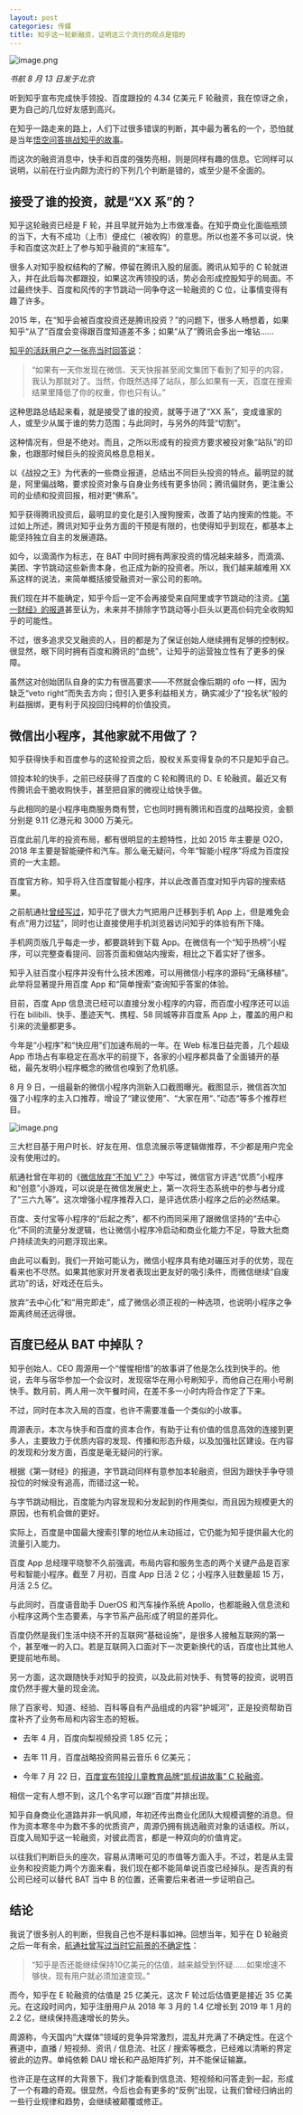 ```yaml
---
layout: post
categories: 传媒
title: 知乎这一轮新融资，证明这三个流行的观点是错的
---
```


![image.png]( /img/2019/09/zhihu-baidu-kuaishou-mosaic.jpg)

*书航 8 月 13 日发于北京*

听到知乎宣布完成快手领投、百度跟投的 4.34 亿美元 F 轮融资，我在惊讶之余，更为自己的几位好友感到高兴。

在知乎一路走来的路上，人们下过很多错误的判断，其中最为著名的一个，恐怕就是当年[悟空问答挑战知乎的故事](http://mp.weixin.qq.com/s?__biz=MjM5Mjg1ODIxMQ==&mid=2650659965&idx=1&sn=3cf21ebbe7b4b489ad048cf5e050eb03&chksm=be96957189e11c677393b4a1de59f52d2efa38481b9814ad918fb01f8e0080c22e2de522af33&scene=21#wechat_redirect)。

而这次的融资消息中，快手和百度的强势亮相，则是同样有趣的信息。它同样可以说明，以前在行业内颇为流行的下列几个判断是错的，或至少是不全面的。

## 接受了谁的投资，就是“XX 系”的？

知乎这轮融资已经是 F 轮，并且早就开始为上市做准备。在知乎商业化面临瓶颈的当下，大有不成功（上市）便成仁（被收购）的意思。所以也差不多可以说，快手和百度这次赶上了参与知乎融资的“末班车”。

很多人对知乎股权结构的了解，停留在腾讯入股的层面。腾讯从知乎的 C 轮就进入，并在此后每次都跟投，如果这次再领投的话，势必会形成控股知乎的局面。不过最终快手、百度和风传的字节跳动一同争夺这一轮融资的 C 位，让事情变得有趣了许多。

2015 年，在“知乎会被百度投资还是腾讯投资？”的问题下，很多人畅想着，如果知乎“从了”百度会变得跟百度知道差不多；如果“从了”腾讯会多出一堆钻……

[知乎的活跃用户之一张亮当时回答说](https://www.zhihu.com/question/37136729/answer/70735000)：

> “如果有一天你发现在微信、天天快报甚至阅文集团下看到了知乎的内容，我认为那就对了。当然，你既然选择了站队，那么如果有一天，百度在搜索结果里降低了你的权重，你也只有认。”

这种思路总结起来看，就是接受了谁的投资，就等于进了“XX 系”，变成谁家的人，或至少从属于谁的势力范围；与此同时，与另外的阵营“切割”。

这种情况有，但是不绝对。而且，之所以形成有的投资方要求被投对象“站队”的印象，也跟那时候巨头的投资风格息息相关。

以《战投之王》为代表的一些商业报道，总结出不同巨头投资的特点。最明显的就是，阿里偏战略，要求投资对象与自身业务线有更多协同；腾讯偏财务，更注重公司的业绩和投资回报，相对更“佛系”。

知乎获得腾讯投资后，最明显的变化是引入搜狗搜索，改善了站内搜索的性能。不过如上所述，腾讯对知乎业务方面的干预是有限的，也使得知乎到现在，都基本上能坚持独立自主的发展道路。

如今，以滴滴作为标志，在 BAT 中同时拥有两家投资的情况越来越多，而滴滴、美团、字节跳动这些新贵本身，也正成为新的投资者。所以，我们越来越难用 XX 系这样的说法，来简单概括接受融资对一家公司的影响。

我们现在并不能确定，知乎今后一定不会再接受来自阿里或字节跳动的注资。[《第一财经》的报道](https://www.yicai.com/news/100292979.html)甚至认为，未来并不排除字节跳动等小巨头以更高价码完全收购知乎的可能性。

不过，很多追求交叉融资的人，目的都是为了保证创始人继续拥有足够的控制权。很显然，眼下同时拥有百度和腾讯的“血统”，让知乎的运营独立性有了更多的保障。

虽然这对创始团队自身的实力有很高要求——不然就会像后期的 ofo 一样，因为缺乏“veto right”而失去方向；但引入更多利益相关方，确实减少了“投名状”般的利益捆绑，更有利于风投回归纯粹的价值投资。

## 微信出小程序，其他家就不用做了？

知乎获得快手和百度参与的这轮投资之后，股权关系变得复杂的不只是知乎自己。

领投本轮的快手，之前已经获得了百度的 C 轮和腾讯的 D、E 轮融资。最近又有传腾讯会干脆收购快手，甚至把自家的微视让给快手做。

与此相同的是小程序电商服务商有赞，它也同时拥有腾讯和百度的战略投资，金额分别是 9.11 亿港元和 3000 万美元。

百度此前几年的投资布局，都有很明显的主题特性，比如 2015 年主要是 O2O，2018 年主要是智能硬件和汽车。那么毫无疑问，今年“智能小程序”将成为百度投资的一大主题。

百度官方称，知乎将入住百度智能小程序，并以此改善百度对知乎内容的搜索结果。

之前航通社[曾经写过](http://mp.weixin.qq.com/s?__biz=MjM5Mjg1ODIxMQ==&mid=2650659693&idx=1&sn=43bddf2ba29e9768100602af0729ccc6&chksm=be96926189e11b77e7afc464158acd3a37258537b3c68730f0c88e233c7def7482b1b0b0a51a&scene=21#wechat_redirect)，知乎花了很大力气把用户迁移到手机 App 上，但是难免会有点“用力过猛”，同时也让直接使用手机浏览器访问知乎的体验有所下降。

手机网页版几乎每走一步，都要跳转到下载 App。在微信有一个“知乎热榜”小程序，可以完整查看提问、回答页面和做站内搜索，相比之下着实好了很多。

知乎入驻百度小程序并没有什么技术困难，可以用微信小程序的源码“无痛移植”。此举将显著提升用百度 App 和“简单搜索”查询知乎答案的体验。

目前，百度 App 信息流已经可以直接分发小程序的内容，而百度小程序还可以运行在 bilibili、快手、墨迹天气、携程、58 同城等非百度系 App 上，覆盖的用户和引来的流量都更多。

今年是“小程序”和“快应用”们加速布局的一年。在 Web 标准日益完善，几个超级 App 市场占有率稳定在高水平的前提下，各家的小程序都具备了全面铺开的基础，最先发明小程序概念的微信也嗅到了危机感。

8 月 9 日，一组最新的微信小程序内测新入口截图曝光。截图显示，微信首次加强了小程序的主入口推荐，增设了“建议使用”、“大家在用“、”动态“等多个推荐栏目。

![image.png]( /img/2019/09/wechat-mini-programs-discover.jpg)

三大栏目基于用户时长、好友在用、信息流展示等逻辑做推荐，不少都是用户完全没有使用过的。

航通社曾在年初的《[微信放弃“不加 V”？](http://mp.weixin.qq.com/s?__biz=MjM5Mjg1ODIxMQ==&mid=2650660205&idx=1&sn=1b8c3bcbdd973dc3c95985a9448912a5&chksm=be96946189e11d7799f19cf4f5d77858ae66acc50103eb37430a8012535a2f33dfb8d950c248&scene=21#wechat_redirect)》中写过，微信官方评选“优质”小程序和“创意”小游戏，可以说是在微信发展史上，第一次将生态系统中的参与者分成了“三六九等”。这次增强小程序推荐入口，是评选优质小程序之后的必然结果。

百度、支付宝等小程序的“后起之秀”，都不约而同采用了跟微信坚持的“去中心化”不同的流量分发逻辑，也让微信小程序冷启动和商业化能力不足，导致大批商户持续流失的问题浮现出来。

由此可以看到，我们一开始可能认为，微信小程序具有绝对碾压对手的优势，现在看来也不尽然。如果其他家对开发者表现出更友好的吸引条件，而微信继续“自废武功”的话，好戏还在后头。

放弃“去中心化”和“用完即走”，成了微信必须正视的一种选项，也说明小程序之争距离终局还远得很。

## 百度已经从 BAT 中掉队？

知乎创始人、CEO 周源用一个“惺惺相惜”的故事讲了他是怎么找到快手的。他说，去年与宿华参加一个会议时，发现宿华在用小号刷知乎，而他自己在用小号刷快手。数月前，两人用一次午餐时间，在差不多一小时内将合作定了下来。

不过，同时在本次入局的百度，也许不需要准备一个类似的小故事。

周源表示，本次与快手和百度的资本合作，有助于让有价值的信息高效的连接到更多人，主要致力于优质内容的发现、传播和形态升级，以及加强社区建设。在内容的发现和分发方面，百度是毫无疑问的行家。

根据《第一财经》的报道，字节跳动同样有意参加本轮融资，但因为跟快手争夺领投位的时候没有追高，而错过这一轮。

与字节跳动相比，百度能为内容发现和分发起到的作用类似，而且因为规模更大的原因，也有机会做的更好。

实际上，百度是中国最大搜索引擎的地位从未动摇过，它仍能为知乎提供最大化的流量引入能力。

百度 App 总经理平晓黎不久前强调，布局内容和服务生态的两个关键产品是百家号和智能小程序。截至 7 月初，百度 App 日活 2 亿；小程序入驻数量超 15 万，月活 2.5 亿。

与此同时，百度语音助手 DuerOS 和汽车操作系统 Apollo，也都能融入信息流和小程序这两个生态要素，与字节系产品形成了明显的差异化。

百度仍然是我们生活中绕不开的互联网“基础设施”，是很多人接触互联网的第一个，甚至唯一的入口。若是互联网入口面对下一次更新换代的话，百度也比其他人更提前地布局。

另一方面，这次跟随快手对知乎的投资，以及此前对快手、有赞等的投资，说明百度仍然手握大量的现金流。

除了百家号、知道、经验、百科等自有产品组成的内容“护城河”，正是投资帮助百度补齐了业务布局和内容生态的短板。

- 去年 4 月，百度向梨视频投资 1.85 亿元；

- 去年 11 月，百度战略投资网易云音乐 6 亿美元；

- 今年 7 月 22 日，[百度宣布领投儿童教育品牌“凯叔讲故事” C 轮融资](https://mp.weixin.qq.com/s/PPZNwstG7C1GHi8egPoN-Q)。

相信一定有人想不到，这几个名字可以跟“百度”并排出现。

知乎自身商业化道路并非一帆风顺，年初还传出商业化团队大规模调整的消息。但作为资本寒冬中为数不多的优质资产，周源仍拥有挑选融资对象的话语权。所以，百度入局知乎这一轮融资，对彼此而言，都是一种双向的价值肯定。

以往我们判断巨头的座次，容易从清晰可见的市值等方面入手。不过，若是从主营业务和投资能力两个方面来看，我们现在都不能简单说百度已经掉队。是否真的有公司已经可以替代 BAT 当中 B 的位置，还需要后来者进一步证明自己。

## 结论

我说了很多别人的判断，但我自己也不是料事如神。回想当年，知乎在 D 轮融资之后一年有余，[航通社曾写过当时它前景的不确定性](https://tech.sina.com.cn/i/2019-08-12/doc-ihytcitm8665423.shtml)：

> “知乎是否还能继续保持10亿美元的估值，越来越受到怀疑……如果增速不够快，现有用户就必须加速变现。”

而今，知乎在 E 轮融资的估值是 25 亿美元，这次 F 轮过后估值更是接近 35 亿美元。在这段时间内，知乎注册用户从 2018 年 3 月的 1.4 亿增长到 2019 年 1 月的 2.2 亿，继续保持高速增长的势头。

周源称，今天国内“大媒体”领域的竞争异常激烈，混乱并充满了不确定性。在这个赛道中，直播 / 短视频、资讯 / 信息流、社区 / 搜索等概念，已经难以清晰的界定彼此的边界。单纯依赖 DAU 增长和产品矩阵扩列，并不能保证输赢。

也许正是在这样的大背景下，我们才能看到信息流、短视频和问答走到一起，形成了一个有趣的奇观。很显然，今后也会有更多的“反例”出现，让我们曾经归纳出的一些行业规律和趋势，会继续被颠覆或修正。